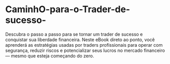 # CaminhO-para-o-Trader-de-sucesso-
Descubra o passo a passo para se tornar um trader de sucesso e conquistar sua liberdade financeira. Neste eBook direto ao ponto, você aprenderá as estratégias usadas por traders profissionais para operar com segurança, reduzir riscos e potencializar seus lucros no mercado financeiro — mesmo que esteja começando do zero.
